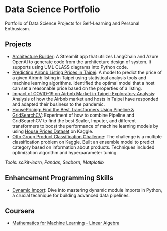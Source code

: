 # Data Science Portfolio
Portfolio of Data Science Projects for Self-Learning and Personal Enthusiasm.

## Projects
- [Architecture Builder](https://github.com/lisacheng-choco/Architecture-Builder): A Streamlit app that utilizes LangChain and Azure OpenAI to generate code from the architecture design of system. It supports using UML CLASS diagrams into Python code.
- [Predicting Airbnb Listing Prices in Taipei](https://github.com/lisacheng-choco/airbnb-demand-price-analysis/blob/master/airbnb_pricing_prediction.ipynb): A model to predict the price of a given Airbnb listing in Taipei using statistical analysis tools and machine learning algorithms. Identified the optimal model that a host can set a reasonable price based on the properties of a listing.
- [Impact of COVID-19 on Airbnb Market in Taipei: Exploratory Analysis](https://github.com/lisacheng-choco/airbnb-demand-price-analysis/blob/master/airbnb_covid19_analysis.ipynb): Analysis of how the Airbnb market and hosts in Taipei have responded and adapted their business to the pandemic.
- [HousePricing: Find the Best Transformers Using Pipeline & GridSearchCV](https://www.kaggle.com/chiaoyicheng/data-transformer-selection-with-pipeline): Experiment of how to combine Pipeline and GridSearchCV to find the best Scaler, Imputer, and different transformers to boost the performance of machine learning models by using [House Prices Dataset](https://www.kaggle.com/c/house-prices-advanced-regression-techniques) on Kaggle.
- [Otto Group Product Classification Challenge](https://www.kaggle.com/chiaoyicheng/ensemble-model): The challenge is a multiple classification problem on Kaggle. Built an ensemble model to predict category based on information about products. Techniques included optimization algorithm and hyperparameter tuning.  

*Tools: scikit-learn, Pandas, Seaborn, Matplotlib*

## Enhancement Programming Skills
- [Dynamic Import](https://github.com/lisacheng-choco/Dynamic-Import): Dive into mastering dynamic module imports in Python, a crucial technique for building advanced data pipelines.

## Coursera
- [Mathematics for Machine Learning - Linear Algebra](https://github.com/lisacheng-choco/coursera_mathematics-for-machine-learning)
